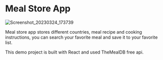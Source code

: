 # Meal Store App

![Screenshot_20230324_173739](https://user-images.githubusercontent.com/121306658/227518002-6c31e141-8d43-41f5-a45a-f8436f8324f4.png)

Meal store app stores different countries, meal recipe and cooking instructions, you can search your favorite meal and save it to your favorite list.

This demo project is built with React and used TheMealDB free api.
